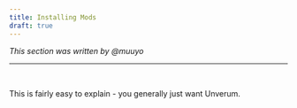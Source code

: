```yaml
---
title: Installing Mods
draft: true
---
```


*This section was written by @muuyo*

<hr>
<br>

This is fairly easy to explain - you generally just want Unverum. 